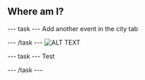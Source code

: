 ## Where am I?

--- task ---
Add another event in the city tab

--- /task ---
![ALT TEXT](images/IMAGE.png)

--- task ---
Test

--- /task ---
